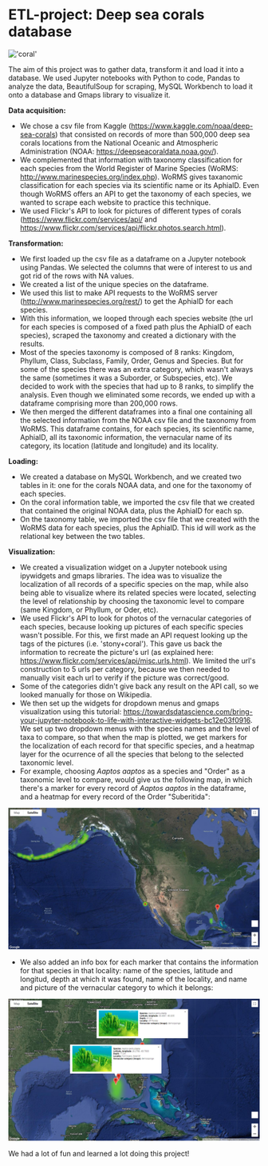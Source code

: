# ETL-project: Deep sea corals database
!['coral'](https://deepseacoraldata.noaa.gov/images/Mushroom%20coral)

The aim of this project was to gather data, transform it and load it into a database.
We used Jupyter notebooks with Python to code, Pandas to analyze the data, BeautifulSoup for scraping, MySQL Workbench to load it onto a database and Gmaps library to visualize it.

<b>Data acquisition:</b></br>

- We chose a csv file from Kaggle (https://www.kaggle.com/noaa/deep-sea-corals) that consisted on records of more than 500,000 deep sea corals locations from the National Oceanic and Atmospheric Administration (NOAA: https://deepseacoraldata.noaa.gov/).
- We complemented that information with taxonomy classification for each species from the World Register of Marine Species (WoRMS: http://www.marinespecies.org/index.php). WoRMS gives taxanomic classification for each species via its scientific name or its AphiaID. Even though WoRMS offers an API to get the taxonomy of each species, we wanted to scrape each website to practice this technique.
- We used Flickr's API to look for pictures of different types of corals (https://www.flickr.com/services/api/ and https://www.flickr.com/services/api/flickr.photos.search.html).


<b>Transformation:</b></br>

- We first loaded up the csv file as a dataframe on a Jupyter notebook using Pandas. We selected the columns that were of interest to us and got rid of the rows with NA values.
- We created a list of the unique species on the dataframe.
- We used this list to make API requests to the WoRMS server (http://www.marinespecies.org/rest/) to get the AphiaID for each species.
- With this information, we looped through each species website (the url for each species is composed of a fixed path plus the AphiaID of each species), scraped the taxonomy and created a dictionary with the results.
- Most of the species taxonomy is composed of 8 ranks: Kingdom, Phyllum, Class, Subclass, Family, Order, Genus and Species. But for some of the species there was an extra category, which wasn't always the same (sometimes it was a Suborder, or Subspecies, etc). We decided to work with the species that had up to 8 ranks, to simplify the analysis. Even though we eliminated some records, we ended up with a dataframe comprising more than 200,000 rows.
- We then merged the different dataframes into a final one containing all the selected information from the NOAA csv file and the taxonomy from WoRMS. This dataframe contains, for each species, its scientific name, AphiaID, all its taxonomic information, the vernacular name of its category, its location (latitude and longitude) and its locality.


<b>Loading:</b></br>

- We created a database on MySQL Workbench, and we created two tables in it: one for the corals NOAA data, and one for the taxonomy of each species.
- On the coral information table, we imported the csv file that we created that contained the original NOAA data, plus the AphiaID for each sp.
- On the taxonomy table, we imported the csv file that we created with the WoRMS data for each species, plus the AphiaID. This id will work as the relational key between the two tables.


<b>Visualization:</b></br>

- We created a visualization widget on a Jupyter notebook using ipywidgets and gmaps libraries. The idea was to visualize the localization of all records of a specific species on the map, while also being able to visualize where its related species were located, selecting the level of relationship by choosing the taxonomic level to compare (same Kingdom, or Phyllum, or Oder, etc).
- We used Flickr's API to look for photos of the vernacular categories of each species, because looking up pictures of each specific species wasn't possible. For this, we first made an API request looking up the tags of the pictures (i.e. 'stony+coral'). This gave us back the information to recreate the picture's url (as explained here: https://www.flickr.com/services/api/misc.urls.html). We limited the url's construction to 5 urls per category, because we then needed to manually visit each url to verify if the picture was correct/good.
- Some of the categories didn't give back any result on the API call, so we looked manually for those on Wikipedia.
- We then set up the widgets for dropdown menus and gmaps visualization using this tutorial: https://towardsdatascience.com/bring-your-jupyter-notebook-to-life-with-interactive-widgets-bc12e03f0916. We set up two dropdown menus with the species names and the level of taxa to compare, so that when the map is plotted, we get markers for the localization of each record for that specific species, and a heatmap layer for the ocurrence of all the species that belong to the selected taxonomic level. 
- For example, choosing <i>Aaptos aaptos</i> as a species and "Order" as a taxonomic level to compare, would give us the following map, in which there's a marker for every record of <i>Aaptos aaptos</i> in the dataframe, and a heatmap for every record of the Order "Suberitida":

<img src='https://github.com/lrondi/ETL-project/blob/master/Images/map.png'>

- We also added an info box for each marker that contains the information for that species in that locality: name of the species, latitude and longitud, depth at which it was found, name of the locality, and name and picture of the vernacular category to which it belongs:
<img src='https://github.com/lrondi/ETL-project/blob/master/Images/markers.png'>

We had a lot of fun and learned a lot doing this project!
